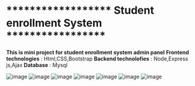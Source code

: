# ****************** Student enrollment System *****************
**This is mini project for student enrollment system admin panel**
**Frontend technologies** : Html,CSS,Bootstrap
**Backend technolofies** : Node,Express js,Ajax
**Database** : Mysql



![image](https://github.com/user-attachments/assets/52f17e39-d376-408d-9f51-64b2aec845bb)
![image](https://github.com/user-attachments/assets/5980ad16-f6f2-4363-9d08-43f1f20824a3)
![image](https://github.com/user-attachments/assets/fe52d4c3-db3b-48f0-a019-ec7fd11d3a2d)
![image](https://github.com/user-attachments/assets/ee2dadc6-7598-4ab1-9f48-99f254b5f389)
![image](https://github.com/user-attachments/assets/032fa951-6deb-4e25-833f-10fb7f19fad3)
![image](https://github.com/user-attachments/assets/515fceb1-d818-4771-b6d5-8c805c3e0360)
![image](https://github.com/user-attachments/assets/96a9bafd-271a-4479-9562-8c4d91ceb19b)
